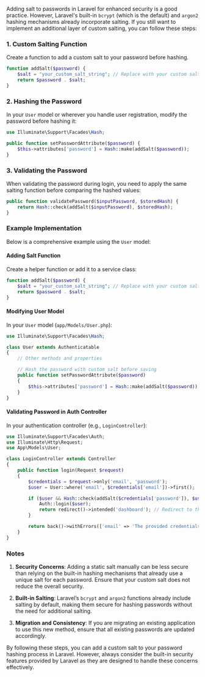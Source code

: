 Adding salt to passwords in Laravel for enhanced security is a good practice. However, Laravel's built-in `bcrypt` (which is the default) and `argon2` hashing mechanisms already incorporate salting. If you still want to implement an additional layer of custom salting, you can follow these steps:

### 1. Custom Salting Function

Create a function to add a custom salt to your password before hashing.

```php
function addSalt($password) {
    $salt = "your_custom_salt_string"; // Replace with your custom salt
    return $password . $salt;
}
```

### 2. Hashing the Password

In your `User` model or wherever you handle user registration, modify the password before hashing it:

```php
use Illuminate\Support\Facades\Hash;

public function setPasswordAttribute($password) {
    $this->attributes['password'] = Hash::make(addSalt($password));
}
```

### 3. Validating the Password

When validating the password during login, you need to apply the same salting function before comparing the hashed values:

```php
public function validatePassword($inputPassword, $storedHash) {
    return Hash::check(addSalt($inputPassword), $storedHash);
}
```

### Example Implementation

Below is a comprehensive example using the `User` model:

#### Adding Salt Function

Create a helper function or add it to a service class:

```php
function addSalt($password) {
    $salt = "your_custom_salt_string"; // Replace with your custom salt
    return $password . $salt;
}
```

#### Modifying User Model

In your `User` model (`app/Models/User.php`):

```php
use Illuminate\Support\Facades\Hash;

class User extends Authenticatable
{
    // Other methods and properties

    // Hash the password with custom salt before saving
    public function setPasswordAttribute($password)
    {
        $this->attributes['password'] = Hash::make(addSalt($password));
    }
}
```

#### Validating Password in Auth Controller

In your authentication controller (e.g., `LoginController`):

```php
use Illuminate\Support\Facades\Auth;
use Illuminate\Http\Request;
use App\Models\User;

class LoginController extends Controller
{
    public function login(Request $request)
    {
        $credentials = $request->only('email', 'password');
        $user = User::where('email', $credentials['email'])->first();

        if ($user && Hash::check(addSalt($credentials['password']), $user->password)) {
            Auth::login($user);
            return redirect()->intended('dashboard'); // Redirect to the intended route
        }

        return back()->withErrors(['email' => 'The provided credentials do not match our records.']);
    }
}
```

### Notes

1. **Security Concerns**: Adding a static salt manually can be less secure than relying on the built-in hashing mechanisms that already use a unique salt for each password. Ensure that your custom salt does not reduce the overall security.
   
2. **Built-in Salting**: Laravel’s `bcrypt` and `argon2` functions already include salting by default, making them secure for hashing passwords without the need for additional salting.

3. **Migration and Consistency**: If you are migrating an existing application to use this new method, ensure that all existing passwords are updated accordingly.

By following these steps, you can add a custom salt to your password hashing process in Laravel. However, always consider the built-in security features provided by Laravel as they are designed to handle these concerns effectively.